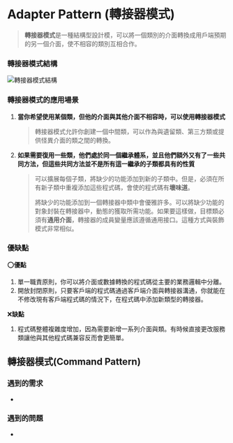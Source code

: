 # Adapter Pattern (轉接器模式)

> **轉接器模式**是一種結構型設計模，可以將一個類別的介面轉換成用戶端預期的另一個介面，使不相容的類別互相合作。

### 轉接器模式結構

![轉接器模式結構]()

### 轉接器模式的應用場景

1. **當你希望使用某個類，但他的介面與其他介面不相容時，可以使用轉接器模式**

    > 轉接器模式允許你創建一個中間類，可以作為與遺留類、第三方類或提供怪異介面的類之間的轉換。

2. **如果需要復用一些類，他們處於同一個繼承體系，並且他們額外又有了一些共同方法，但這些共同方法並不是所有這一繼承的子類都具有的性質**
    > 可以擴展每個子類，將缺少的功能添加到新的子類中。但是，必須在所有新子類中重複添加這些程式碼，會使的程式碼有**壞味道**。
    >
    > 將缺少的功能添加到一個轉接器中類中會優雅許多。可以將缺少功能的對象封裝在轉接器中，動態的獲取所需功能。如果要這樣做，目標類必須有**通用介面**，轉接器的成員變量應該遵循通用接口。這種方式與裝飾模式非常相似。

### 優缺點

:o:**優點**

1. 單一職責原則，你可以將介面或數據轉換的程式碼從主要的業務邏輯中分離。
2. 開放封閉原則，只要客戶端的程式碼通過客戶端介面與轉接器溝通，你就能在不修改現有客戶端程式碼的情況下，在程式碼中添加新類型的轉接器。

:x:**缺點**

1. 程式碼整體複雜度增加，因為需要新增一系列介面與類。有時候直接更改服務類讓他與其他程式碼兼容反而會更簡單。

## 轉接器模式(Command Pattern)

### 遇到的需求

-

### 遇到的問題

-
